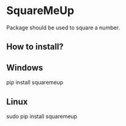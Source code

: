 # SquareMeUp
Package should be used to square a number.

## How to install?

## Windows
pip install squaremeup

## Linux

sudo pip install squaremeup
